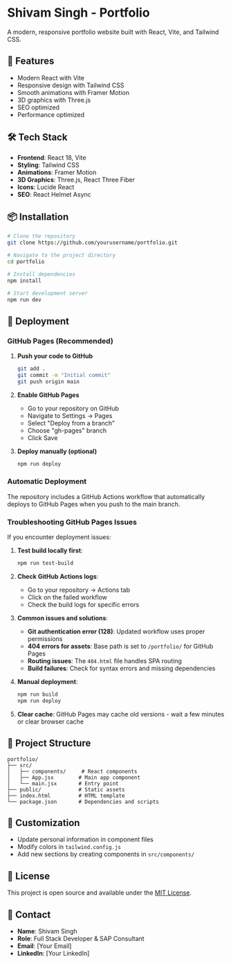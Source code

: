 # Shivam Singh - Portfolio

A modern, responsive portfolio website built with React, Vite, and Tailwind CSS.

## 🚀 Features

- Modern React with Vite
- Responsive design with Tailwind CSS
- Smooth animations with Framer Motion
- 3D graphics with Three.js
- SEO optimized
- Performance optimized

## 🛠️ Tech Stack

- **Frontend**: React 18, Vite
- **Styling**: Tailwind CSS
- **Animations**: Framer Motion
- **3D Graphics**: Three.js, React Three Fiber
- **Icons**: Lucide React
- **SEO**: React Helmet Async

## 📦 Installation

```bash
# Clone the repository
git clone https://github.com/yourusername/portfolio.git

# Navigate to the project directory
cd portfolio

# Install dependencies
npm install

# Start development server
npm run dev
```

## 🚀 Deployment

### GitHub Pages (Recommended)

1. **Push your code to GitHub**
   ```bash
   git add .
   git commit -m "Initial commit"
   git push origin main
   ```

2. **Enable GitHub Pages**
   - Go to your repository on GitHub
   - Navigate to Settings → Pages
   - Select "Deploy from a branch"
   - Choose "gh-pages" branch
   - Click Save

3. **Deploy manually (optional)**
   ```bash
   npm run deploy
   ```

### Automatic Deployment

The repository includes a GitHub Actions workflow that automatically deploys to GitHub Pages when you push to the main branch.

### Troubleshooting GitHub Pages Issues

If you encounter deployment issues:

1. **Test build locally first**:
   ```bash
   npm run test-build
   ```

2. **Check GitHub Actions logs**:
   - Go to your repository → Actions tab
   - Click on the failed workflow
   - Check the build logs for specific errors

3. **Common issues and solutions**:
   - **Git authentication error (128)**: Updated workflow uses proper permissions
   - **404 errors for assets**: Base path is set to `/portfolio/` for GitHub Pages
   - **Routing issues**: The `404.html` file handles SPA routing
   - **Build failures**: Check for syntax errors and missing dependencies

4. **Manual deployment**:
   ```bash
   npm run build
   npm run deploy
   ```

5. **Clear cache**: GitHub Pages may cache old versions - wait a few minutes or clear browser cache

## 📁 Project Structure

```
portfolio/
├── src/
│   ├── components/     # React components
│   ├── App.jsx        # Main app component
│   └── main.jsx       # Entry point
├── public/            # Static assets
├── index.html         # HTML template
└── package.json       # Dependencies and scripts
```

## 🎨 Customization

- Update personal information in component files
- Modify colors in `tailwind.config.js`
- Add new sections by creating components in `src/components/`

## 📄 License

This project is open source and available under the [MIT License](LICENSE).

## 👤 Contact

- **Name**: Shivam Singh
- **Role**: Full Stack Developer & SAP Consultant
- **Email**: [Your Email]
- **LinkedIn**: [Your LinkedIn] 